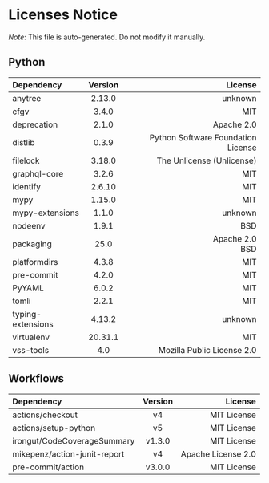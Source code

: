 # Licenses Notice
*Note*: This file is auto-generated. Do not modify it manually.
## Python
| Dependency | Version | License |
|:-----------|:-------:|--------:|
|anytree|2.13.0|unknown|
|cfgv|3.4.0|MIT|
|deprecation|2.1.0|Apache 2.0|
|distlib|0.3.9|Python Software Foundation License|
|filelock|3.18.0|The Unlicense (Unlicense)|
|graphql-core|3.2.6|MIT|
|identify|2.6.10|MIT|
|mypy|1.15.0|MIT|
|mypy-extensions|1.1.0|unknown|
|nodeenv|1.9.1|BSD|
|packaging|25.0|Apache 2.0<br/>BSD|
|platformdirs|4.3.8|MIT|
|pre-commit|4.2.0|MIT|
|PyYAML|6.0.2|MIT|
|tomli|2.2.1|MIT|
|typing-extensions|4.13.2|unknown|
|virtualenv|20.31.1|MIT|
|vss-tools|4.0|Mozilla Public License 2.0|
## Workflows
| Dependency | Version | License |
|:-----------|:-------:|--------:|
|actions/checkout|v4|MIT License|
|actions/setup-python|v5|MIT License|
|irongut/CodeCoverageSummary|v1.3.0|MIT License|
|mikepenz/action-junit-report|v4|Apache License 2.0|
|pre-commit/action|v3.0.0|MIT License|
